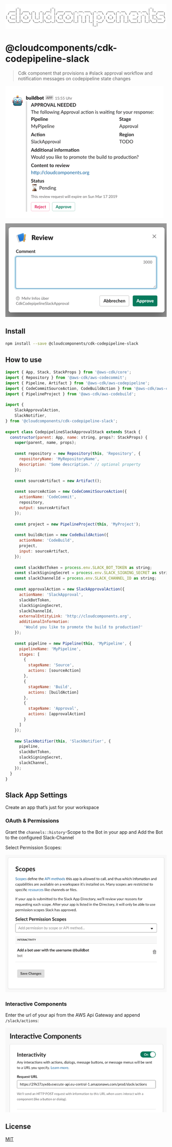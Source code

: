 ![cloudcomponents Logo](../../logo.png?raw=true)

# @cloudcomponents/cdk-codepipeline-slack

> Cdk component that provisions a #slack approval workflow and notification messages on codepipeline state changes

![Approval Workflow](/packages/cdk-codepipeline-slack/assets/approval_workflow.png?raw=true 'Approval Workflow')

![Review Dialog](/packages/cdk-codepipeline-slack/assets/review_dialog.png?raw=true 'Review Dialog')

## Install

```bash
npm install --save @cloudcomponents/cdk-codepipeline-slack
```

## How to use

```javascript
import { App, Stack, StackProps } from '@aws-cdk/core';
import { Repository } from '@aws-cdk/aws-codecommit';
import { Pipeline, Artifact } from '@aws-cdk/aws-codepipeline';
import { CodeCommitSourceAction, CodeBuildAction } from '@aws-cdk/aws-codepipeline-actions';
import { PipelineProject } from '@aws-cdk/aws-codebuild';

import {
    SlackApprovalAction,
    SlackNotifier,
} from '@cloudcomponents/cdk-codepipeline-slack';

export class CodepipelineSlackApprovalStack extends Stack {
  constructor(parent: App, name: string, props?: StackProps) {
    super(parent, name, props);

    const repository = new Repository(this, 'Repository', {
      repositoryName: 'MyRepositoryName',
      description: 'Some description.' // optional property
    });

    const sourceArtifact = new Artifact();

    const sourceAction = new CodeCommitSourceAction({
      actionName: 'CodeCommit',
      repository,
      output: sourceArtifact
    });

    const project = new PipelineProject(this, 'MyProject');

    const buildAction = new CodeBuildAction({
      actionName: 'CodeBuild',
      project,
      input: sourceArtifact,
    });

    const slackBotToken = process.env.SLACK_BOT_TOKEN as string;
    const slackSigningSecret = process.env.SLACK_SIGNING_SECRET as string;
    const slackChannelId = process.env.SLACK_CHANNEL_ID as string;

    const approvalAction = new SlackApprovalAction({
      actionName: 'SlackApproval',
      slackBotToken,
      slackSigningSecret,
      slackChannelId,
      externalEntityLink: 'http://cloudcomponents.org',
      additionalInformation:
        'Would you like to promote the build to production?'
    });

    const pipeline = new Pipeline(this, 'MyPipeline', {
      pipelineName: 'MyPipeline',
      stages: [
        {
          stageName: 'Source',
          actions: [sourceAction]
        },
        {
          stageName: 'Build',
          actions: [buildAction]
        },
        {
          stageName: 'Approval',
          actions: [approvalAction]
        }
      ]
    });

    new SlackNotifier(this, 'SlackNotifier', {
      pipeline,
      slackBotToken,
      slackSigningSecret,
      slackChannel,
    });
  }
}
```

## Slack App Settings

Create an app that’s just for your workspace

### OAuth & Permissions

Grant the `channels::history`-Scope to the Bot in your app and Add the Bot to the configured Slack-Channel

Select Permission Scopes:

![OAuth Scopes](/packages/cdk-codepipeline-slack/assets/oauth_scope.png?raw=true 'OAuth scopes')

### Interactive Components

Enter the url of your api from the AWS Api Gateway and append `/slack/actions`:

![Interactive Components](/packages/cdk-codepipeline-slack/assets/interactive_components.png?raw=true 'Interactive Components')

## License

[MIT](../../LICENSE)
